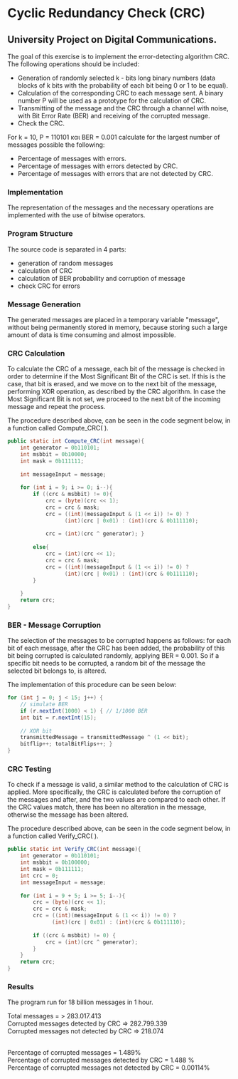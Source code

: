 # Cyclic Redundancy Check (CRC) 

## University Project on Digital Communications.

The goal of this exercise is to implement the error-detecting algorithm CRC. The following operations should be included:
* Generation of randomly selected k - bits long binary numbers (data blocks of k bits with the probability of each bit being 0 or 1 to be equal).
* Calculation of the corresponding CRC to each message sent. A binary number P will be used as a prototype for the calculation of CRC.
* Transmitting of the message and the CRC through a channel with noise, with Bit Error Rate (BER) and receiving of the corrupted message.
* Check the CRC.

For k = 10, P = 110101 και BER = 0.001 calculate for the largest number of messages possible the following:
* Percentage of messages with errors.
* Percentage of messages with errors detected by CRC.
* Percentage of messages with errors that are not detected by CRC.

### Implementation
The representation of the messages and the necessary operations are implemented with the use of bitwise operators.
### Program Structure
The source code is separated in 4 parts:
* generation of random messages
* calculation of CRC
* calculation of BER probability and corruption of message
* check CRC for errors

### Message Generation
The generated messages are placed in a temporary variable "message", without being permanently stored in memory, because storing such a large amount of data is time consuming and almost impossible.

### CRC Calculation
To calculate the CRC of a message, each bit of the message is checked in order to determine if the Most Significant Bit of the CRC is set. If this is the case, that bit is erased, and we move on to the next bit of the message, performing XOR operation, as described by the CRC algorithm. In case the Most Significant Bit is not set, we proceed to the next bit of the incoming message and repeat the process.

The procedure described above, can be seen in the code segment below, in a function called Compute_CRC( ).

```java
public static int Compute_CRC(int message){ 
    int generator = 0b110101; 
    int msbbit = 0b10000; 
    int mask = 0b111111; 
    
    int messageInput = message; 
    
    for (int i = 9; i >= 0; i--){ 
        if ((crc & msbbit) != 0){ 
            crc = (byte)(crc << 1); 
            crc = crc & mask; 
            crc = ((int)(messageInput & (1 << i)) != 0) ? 
                  (int)(crc | 0x01) : (int)(crc & 0b111110); 
            
            crc = (int)(crc ^ generator); }
            
        else{ 
            crc = (int)(crc << 1); 
            crc = crc & mask; 
            crc = ((int)(messageInput & (1 << i)) != 0) ? 
                  (int)(crc | 0x01) : (int)(crc & 0b111110); 
        } 
        
    }
    return crc; 
}
```

### BER - Message Corruption 
The selection of the messages to be corrupted happens as follows: for each bit of each message, after the CRC has been added, the probability of this bit being corrupted is calculated randomly, applying BER = 0.001. So if a specific bit needs to be corrupted, a random bit of the message the selected bit belongs to, is altered.

The implementation of this procedure can be seen below:

```java
for (int j = 0; j < 15; j++) { 
    // simulate BER 
    if (r.nextInt(1000) < 1) { // 1/1000 BER 
    int bit = r.nextInt(15); 
    
    // XOR bit 
    transmittedMessage = transmittedMessage ^ (1 << bit); 
    bitflip++; totalBitFlips++; } 
}
```

### CRC Testing
To check if a message is valid, a similar method to the calculation of CRC is applied. More specifically, the CRC is calculated before the corruption of the messages and after, and the two values are compared to each other. If the CRC values ​​match, there has been no alteration in the message, otherwise the message has been altered.

The procedure described above, can be seen in the code segment below, in a function called Verify_CRC( ).
```java
public static int Verify_CRC(int message){ 
    int generator = 0b110101; 
    int msbbit = 0b100000; 
    int mask = 0b111111; 
    int crc = 0; 
    int messageInput = message; 
    
    for (int i = 9 + 5; i >= 5; i--){ 
        crc = (byte)(crc << 1); 
        crc = crc & mask; 
        crc = ((int)(messageInput & (1 << i)) != 0) ? 
              (int)(crc | 0x01) : (int)(crc & 0b111110); 
              
        if ((crc & msbbit) != 0) { 
            crc = (int)(crc ^ generator); 
        } 
    } 
    return crc; 
} 
```

### Results
The program run for 18 billion messages in 1 hour. 

Total messages = > 283.017.413 \
Corrupted messages detected by CRC => 282.799.339 \
Corrupted messages not detected by CRC => 218.074

\
Percentage of corrupted messages = 1.489% \
Percentage of corrupted messages detected by CRC = 1.488 % \
Percentage of corrupted messages not detected by CRC = 0.00114%
